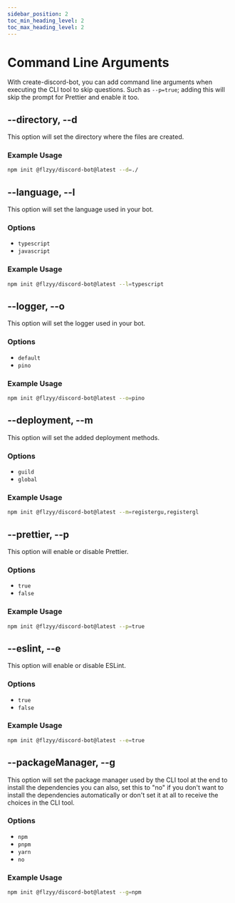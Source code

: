 ```yaml
---
sidebar_position: 2
toc_min_heading_level: 2
toc_max_heading_level: 2
---
```


# Command Line Arguments

With create-discord-bot, you can add command line arguments when executing the CLI tool to skip questions.
Such as `--p=true`; adding this will skip the prompt for Prettier and enable it too.

## --directory, --d

This option will set the directory where the files are created.

### Example Usage

```bash
npm init @flzyy/discord-bot@latest --d=./
```

## --language, --l

This option will set the language used in your bot.

### Options

- `typescript`
- `javascript`

### Example Usage

```bash
npm init @flzyy/discord-bot@latest --l=typescript
```

## --logger, --o

This option will set the logger used in your bot.

### Options

- `default`
- `pino`

### Example Usage

```bash
npm init @flzyy/discord-bot@latest --o=pino
```

## --deployment, --m

This option will set the added deployment methods.

### Options

- `guild`
- `global`

### Example Usage

```bash
npm init @flzyy/discord-bot@latest --m=registergu,registergl
```

## --prettier, --p

This option will enable or disable Prettier.

### Options

- `true`
- `false`

### Example Usage

```bash
npm init @flzyy/discord-bot@latest --p=true
```

## --eslint, --e

This option will enable or disable ESLint.

### Options

- `true`
- `false`

### Example Usage

```bash
npm init @flzyy/discord-bot@latest --e=true
```

## --packageManager, --g

This option will set the package manager used by the CLI tool at the end to install the dependencies you can
also, set this to "no" if you don't want to install the dependencies automatically or don't set it at all to
receive the choices in the CLI tool.

### Options

- `npm`
- `pnpm`
- `yarn`
- `no`

### Example Usage

```bash
npm init @flzyy/discord-bot@latest --g=npm
```
